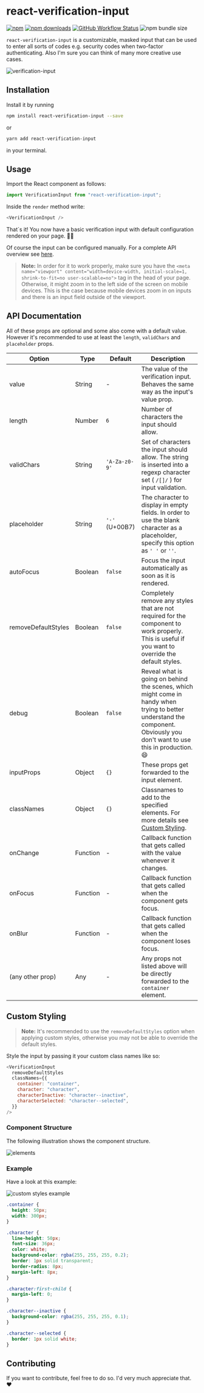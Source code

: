 # react-verification-input

[![npm](https://img.shields.io/npm/v/react-verification-input?color=orange)](https://www.npmjs.com/package/react-verification-input)
[![npm downloads](https://img.shields.io/npm/dm/react-verification-input.svg?style=flat)](https://www.npmjs.com/package/react-verification-input)
[![GitHub Workflow Status](https://img.shields.io/github/workflow/status/andreaswilli/react-verification-input/Lint%20and%20Test?logo=github)](https://github.com/andreaswilli/react-verification-input/actions?query=branch%3Amaster)
![npm bundle size](https://img.shields.io/bundlephobia/min/react-verification-input?color=cornflowerblue)

`react-verification-input` is a customizable, masked input that can be used to enter all sorts of codes e.g. security codes when two-factor authenticating. Also I'm sure you can think of many more creative use cases.

![verification-input](https://user-images.githubusercontent.com/17298270/120872091-e821d200-c59d-11eb-87f5-729692c6b40a.gif)

## Installation

Install it by running

```bash
npm install react-verification-input --save
```

or

```bash
yarn add react-verification-input
```

in your terminal.

## Usage

Import the React component as follows:

```js
import VerificationInput from "react-verification-input";
```

Inside the `render` method write:

```js
<VerificationInput />
```

That´s it! You now have a basic verification input with default configuration rendered on your page. 🎉😃

Of course the input can be configured manually. For a complete API overview see [here](#api-documentation).

> **Note:** In order for it to work properly, make sure you have the `<meta name="viewport" content="width=device-width, initial-scale=1, shrink-to-fit=no user-scalable=no">` tag in the head of your page. Otherwise, it might zoom in to the left side of the screen on mobile devices. This is the case because mobile devices zoom in on inputs and there is an input field outside of the viewport.

## API Documentation

All of these props are optional and some also come with a default value. However it's recommended to use at least the `length`, `validChars` and `placeholder` props.

| Option              | Type     | Default        | Description                                                                                                                                                                 |
| ------------------- | -------- | -------------- | --------------------------------------------------------------------------------------------------------------------------------------------------------------------------- |
| value               | String   | -              | The value of the verification input. Behaves the same way as the input's value prop.                                                                                        |
| length              | Number   | `6`            | Number of characters the input should allow.                                                                                                                                |
| validChars          | String   | `'A-Za-z0-9'`  | Set of characters the input should allow. The string is inserted into a regexp character set ( `/[]/` ) for input validation.                                               |
| placeholder         | String   | `'·'` (U+00B7) | The character to display in empty fields. In order to use the blank character as a placeholder, specify this option as `' '` or `''`.                                       |
| autoFocus           | Boolean  | `false`        | Focus the input automatically as soon as it is rendered.                                                                                                                    |
| removeDefaultStyles | Boolean  | `false`        | Completely remove any styles that are not required for the component to work properly. This is useful if you want to override the default styles.                           |
| debug               | Boolean  | `false`        | Reveal what is going on behind the scenes, which might come in handy when trying to better understand the component. Obviously you don't want to use this in production. 😄 |
| inputProps          | Object   | `{}`           | These props get forwarded to the input element.                                                                                                                             |
| classNames          | Object   | `{}`           | Classnames to add to the specified elements. For more details see [Custom Styling](#custom-styling).                                                                        |
| onChange            | Function | -              | Callback function that gets called with the value whenever it changes.                                                                                                      |
| onFocus             | Function | -              | Callback function that gets called when the component gets focus.                                                                                                           |
| onBlur              | Function | -              | Callback function that gets called when the component loses focus.                                                                                                          |
| (any other prop)    | Any      | -              | Any props not listed above will be directly forwarded to the `container` element.                                                                                           |

## Custom Styling

> **Note:** It's recommended to use the `removeDefaultStyles` option when applying custom styles, otherwise you may not be able to override the default styles.

Style the input by passing it your custom class names like so:

```js
<VerificationInput
  removeDefaultStyles
  classNames={{
    container: "container",
    character: "character",
    characterInactive: "character--inactive",
    characterSelected: "character--selected",
  }}
/>
```

### Component Structure

The following illustration shows the component structure.

![elements](https://user-images.githubusercontent.com/17298270/120887724-d61f4e00-c5f4-11eb-9971-0fc2f4ff9982.png)

### Example

Have a look at this example:

![custom styles example](https://user-images.githubusercontent.com/17298270/120889453-8d1fc780-c5fd-11eb-9cc9-5cf463dec16c.png)

```css
.container {
  height: 50px;
  width: 300px;
}

.character {
  line-height: 50px;
  font-size: 36px;
  color: white;
  background-color: rgba(255, 255, 255, 0.2);
  border: 1px solid transparent;
  border-radius: 8px;
  margin-left: 8px;
}

.character:first-child {
  margin-left: 0;
}

.character--inactive {
  background-color: rgba(255, 255, 255, 0.1);
}

.character--selected {
  border: 1px solid white;
}
```

## Contributing

If you want to contribute, feel free to do so. I'd very much appreciate that. ❤️
